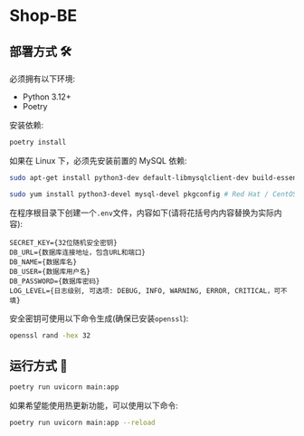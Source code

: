 # Shop-BE

## 部署方式 🛠️

必须拥有以下环境:

- Python 3.12+
- Poetry

安装依赖:

```bash
poetry install
```

如果在 Linux 下，必须先安装前置的 MySQL 依赖:

```bash
sudo apt-get install python3-dev default-libmysqlclient-dev build-essential pkg-config # Debian / Ubuntu
```

```bash
sudo yum install python3-devel mysql-devel pkgconfig # Red Hat / CentOS
```

在程序根目录下创建一个`.env`文件，内容如下(请将花括号内内容替换为实际内容):

```env
SECRET_KEY={32位随机安全密钥}
DB_URL={数据库连接地址，包含URL和端口}
DB_NAME={数据库名}
DB_USER={数据库用户名}
DB_PASSWORD={数据库密码}
LOG_LEVEL={日志级别, 可选项: DEBUG, INFO, WARNING, ERROR, CRITICAL，可不填}
```

安全密钥可使用以下命令生成(确保已安装`openssl`):

```bash
openssl rand -hex 32
```

## 运行方式 🚀

```bash
poetry run uvicorn main:app
```

如果希望能使用热更新功能，可以使用以下命令:

```bash
poetry run uvicorn main:app --reload
```
